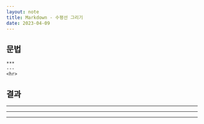 ```yaml
---
layout: note
title: Markdown - 수평선 그리기
date: 2023-04-09
---
```





## 문법

```
***
---
<hr>
```


## 결과

***
---
<hr>
